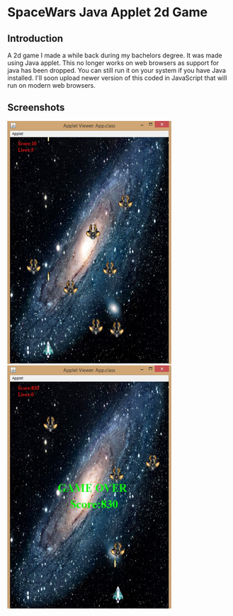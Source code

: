 # SpaceWars Java Applet 2d Game

## Introduction
A 2d game I made a while back during my bachelors degree. It was made using Java applet. This no longer works on web browsers as support for java has been dropped. You can still run it on your system if you have Java installed. I'll soon upload newer version of this coded in JavaScript that will run on modern web browsers.

## Screenshots

<img src="./images/Screenshot_1.png" width=370 height=550>
<img src="./images/Screenshot_2.png" width=370 height=550>


